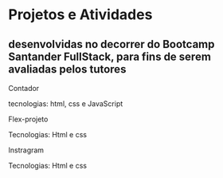 <h1>Projetos e Atividades </h1>
<h2>desenvolvidas no decorrer do Bootcamp Santander FullStack, para fins de serem avaliadas pelos tutores</h2>
<div>
<p>Contador</p>
<p>tecnologias: html, css e JavaScript</p>
</div>
<div>
<p>Flex-projeto</p>
<p>Tecnologias: Html e css</p>
</div>
<div>
<p>Instragram</p>
<p>Tecnologias: Html e css</p>
</div>